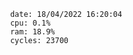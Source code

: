 

                date: 18/04/2022 16:20:04
                cpu: 0.1%
                ram: 18.9%
                cycles: 23700

                         